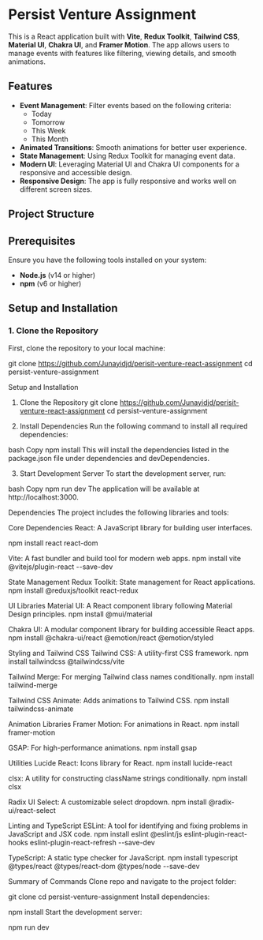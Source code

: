 # Persist Venture Assignment

This is a React application built with **Vite**, **Redux Toolkit**, **Tailwind CSS**, **Material UI**, **Chakra UI**, and **Framer Motion**. The app allows users to manage events with features like filtering, viewing details, and smooth animations.

## Features

- **Event Management**: Filter events based on the following criteria:
  - Today
  - Tomorrow
  - This Week
  - This Month
- **Animated Transitions**: Smooth animations for better user experience.
- **State Management**: Using Redux Toolkit for managing event data.
- **Modern UI**: Leveraging Material UI and Chakra UI components for a responsive and accessible design.
- **Responsive Design**: The app is fully responsive and works well on different screen sizes.

## Project Structure



## Prerequisites

Ensure you have the following tools installed on your system:

- **Node.js** (v14 or higher)
- **npm** (v6 or higher)

## Setup and Installation

### 1. **Clone the Repository**

First, clone the repository to your local machine:

git clone https://github.com/Junayidjd/perisit-venture-react-assignment
cd persist-venture-assignment




Setup and Installation
1. Clone the Repository
git clone https://github.com/Junayidjd/perisit-venture-react-assignment
cd persist-venture-assignment


2. Install Dependencies
Run the following command to install all required dependencies:

bash
Copy
npm install
This will install the dependencies listed in the package.json file under dependencies and devDependencies.



3. Start Development Server
To start the development server, run:

bash
Copy
npm run dev
The application will be available at http://localhost:3000.




Dependencies
The project includes the following libraries and tools:

Core Dependencies
React: A JavaScript library for building user interfaces.

npm install react react-dom



Vite: A fast bundler and build tool for modern web apps.
npm install vite @vitejs/plugin-react --save-dev



State Management
Redux Toolkit: State management for React applications.
npm install @reduxjs/toolkit react-redux




UI Libraries
Material UI: A React component library following Material Design principles.
npm install @mui/material



Chakra UI: A modular component library for building accessible React apps.
npm install @chakra-ui/react @emotion/react @emotion/styled



Styling and Tailwind CSS
Tailwind CSS: A utility-first CSS framework.
npm install tailwindcss @tailwindcss/vite



Tailwind Merge: For merging Tailwind class names conditionally.
npm install tailwind-merge



Tailwind CSS Animate: Adds animations to Tailwind CSS.
npm install tailwindcss-animate



Animation Libraries
Framer Motion: For animations in React.
npm install framer-motion



GSAP: For high-performance animations.
npm install gsap



Utilities
Lucide React: Icons library for React.
npm install lucide-react



clsx: A utility for constructing className strings conditionally.
npm install clsx




Radix UI Select: A customizable select dropdown.
npm install @radix-ui/react-select



Linting and TypeScript
ESLint: A tool for identifying and fixing problems in JavaScript and JSX code.
npm install eslint @eslint/js eslint-plugin-react-hooks eslint-plugin-react-refresh --save-dev



TypeScript: A static type checker for JavaScript.
npm install typescript @types/react @types/react-dom @types/node --save-dev










Summary of Commands
Clone repo and navigate to the project folder:


git clone <repository-url>
cd persist-venture-assignment
Install dependencies:

npm install
Start the development server:

npm run dev
